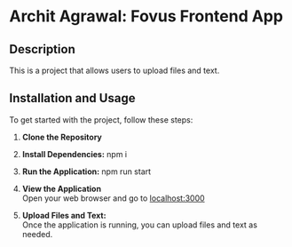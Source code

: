 # Archit Agrawal: Fovus Frontend App

## Description

This is a project that allows users to upload files and text.

## Installation and Usage

To get started with the project, follow these steps:

1. **Clone the Repository**  

2. **Install Dependencies:**
npm i 

4. **Run the Application:**
npm run start  

6. **View the Application**  
Open your web browser and go to [localhost:3000](http://localhost:3000)

7. **Upload Files and Text:**  
Once the application is running, you can upload files and text as needed.

